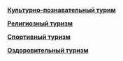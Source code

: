 [**Культурно-познавательный турим**](/kulturnii_turism.md)

[**Религиозный туризм**](/religioznii_turizm.md)

[**Спортивный туризм**](/sport_turism.md)

[**Оздоровительный туризм**](/zdorovii_turism.md)
